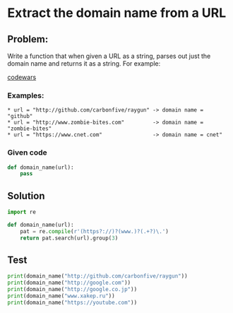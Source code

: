 # Extract the domain name from a URL

## Problem:

Write a function that when given a URL as a string, parses out just the domain name and returns it as a string. For example:

[codewars](https://www.codewars.com/kata/514a024011ea4fb54200004b/train/python)

### Examples:
```
* url = "http://github.com/carbonfive/raygun" -> domain name = "github"
* url = "http://www.zombie-bites.com"         -> domain name = "zombie-bites"
* url = "https://www.cnet.com"                -> domain name = cnet"
```

### Given code
```python
def domain_name(url):
    pass
```

## Solution
```python
import re

def domain_name(url):
    pat = re.compile(r'(https?://)?(www.)?(.+?)\.')
    return pat.search(url).group(3)
```

## Test
```python
print(domain_name("http://github.com/carbonfive/raygun"))
print(domain_name("http://google.com"))
print(domain_name("http://google.co.jp"))
print(domain_name("www.xakep.ru"))
print(domain_name("https://youtube.com"))
```
